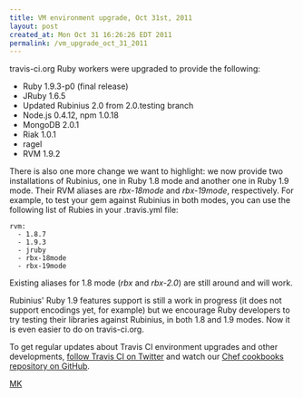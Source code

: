 ```yaml
---
title: VM environment upgrade, Oct 31st, 2011
layout: post
created_at: Mon Oct 31 16:26:26 EDT 2011
permalink: /vm_upgrade_oct_31_2011
---
```


travis-ci.org Ruby workers were upgraded to provide the following:

 * Ruby 1.9.3-p0 (final release)
 * JRuby 1.6.5
 * Updated Rubinius 2.0 from 2.0.testing branch
 * Node.js 0.4.12, npm 1.0.18
 * MongoDB 2.0.1
 * Riak 1.0.1
 * ragel
 * RVM 1.9.2

There is also one more change we want to highlight: we now provide two installations of Rubinius, one in Ruby 1.8 mode
and another one in Ruby 1.9 mode. Their RVM aliases are *rbx-18mode* and *rbx-19mode*, respectively. For example, to test your gem
against Rubinius in both modes, you can use the following list of Rubies in your .travis.yml file:

    rvm:
      - 1.8.7
      - 1.9.3
      - jruby
      - rbx-18mode
      - rbx-19mode


Existing aliases for 1.8 mode (*rbx* and *rbx-2.0*) are still around and will work.

Rubinius' Ruby 1.9 features support is still a work in progress (it does not support encodings yet, for example) but
we encourage Ruby developers to try testing their libraries against Rubinius, in both 1.8 and 1.9 modes. Now it is even
easier to do on travis-ci.org.

To get regular updates about Travis CI environment upgrades and other developments, [follow Travis CI on Twitter](https://twitter.com/travisci)
and watch our [Chef cookbooks repository on GitHub](https://github.com/travis-ci/travis-cookbooks/tree/master/vagrant_base).


[MK](https://twitter.com/michaelklishin)
